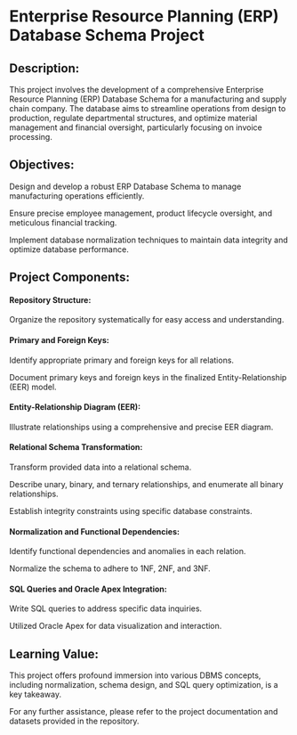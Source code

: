 # Enterprise Resource Planning (ERP) Database Schema Project

## Description:

This project involves the development of a comprehensive Enterprise Resource Planning (ERP) Database Schema for a manufacturing and supply chain company. The database aims to streamline operations from design to production, regulate departmental structures, and optimize material management and financial oversight, particularly focusing on invoice processing.

## Objectives:

Design and develop a robust ERP Database Schema to manage manufacturing operations efficiently.

Ensure precise employee management, product lifecycle oversight, and meticulous financial tracking.

Implement database normalization techniques to maintain data integrity and optimize database performance.

## Project Components:

#### Repository Structure:

Organize the repository systematically for easy access and understanding.

#### Primary and Foreign Keys:

Identify appropriate primary and foreign keys for all relations.

Document primary keys and foreign keys in the finalized Entity-Relationship (EER) model.

#### Entity-Relationship Diagram (EER):

Illustrate relationships using a comprehensive and precise EER diagram.

#### Relational Schema Transformation:

Transform provided data into a relational schema.

Describe unary, binary, and ternary relationships, and enumerate all binary relationships.

Establish integrity constraints using specific database constraints.

#### Normalization and Functional Dependencies:

Identify functional dependencies and anomalies in each relation.

Normalize the schema to adhere to 1NF, 2NF, and 3NF.

#### SQL Queries and Oracle Apex Integration:

Write SQL queries to address specific data inquiries.

Utilized Oracle Apex for data visualization and interaction.

## Learning Value:

This project offers profound immersion into various DBMS concepts, including normalization, schema design, and SQL query optimization, is a key takeaway.

For any further assistance, please refer to the project documentation and datasets provided in the repository.


